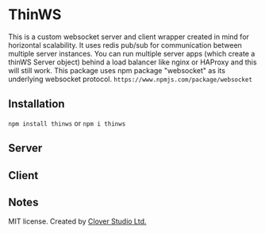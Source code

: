 # ThinWS

This is a custom websocket server and client wrapper created in mind for horizontal scalability. It uses redis pub/sub for communication between multiple server instances. You can run multiple server apps (which create a thinWS Server object) behind a load balancer like nginx or HAProxy and this will still work. This package uses npm package "websocket" as its underlying websocket protocol. `https://www.npmjs.com/package/websocket`



## Installation
`npm install thinws` or  `npm i thinws`

## Server

## Client



## Notes
MIT license. Created by [Clover Studio Ltd.](https://clover.studio/)